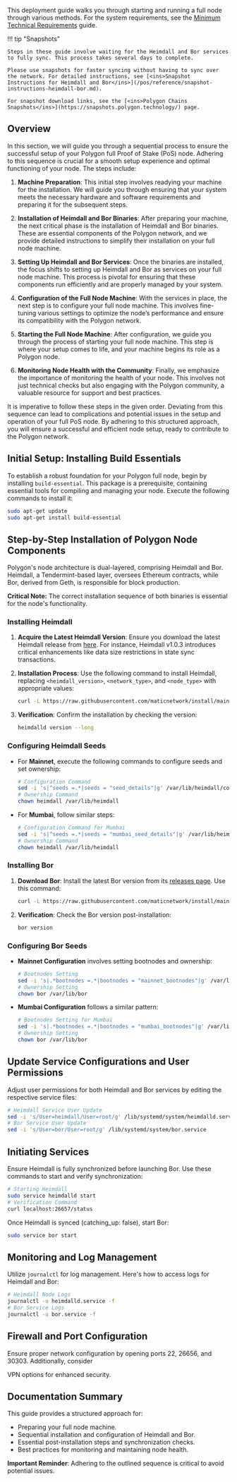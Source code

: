This deployment guide walks you through starting and running a full node through various methods. For the system requirements, see the [Minimum Technical Requirements](/pos/validator/validator-node-system-requirements.md) guide.

!!! tip "Snapshots"

    Steps in these guide involve waiting for the Heimdall and Bor services to fully sync. This process takes several days to complete.

    Please use snapshots for faster syncing without having to sync over the network. For detailed instructions, see [<ins>Snapshot Instructions for Heimdall and Bor</ins>](/pos/reference/snapshot-instructions-heimdall-bor.md).
    
    For snapshot download links, see the [<ins>Polygon Chains Snapshots</ins>](https://snapshots.polygon.technology/) page.

## Overview

In this section, we will guide you through a sequential process to ensure the successful setup of your Polygon full Proof of Stake (PoS) node. Adhering to this sequence is crucial for a smooth setup experience and optimal functioning of your node. The steps include:

1. **Machine Preparation**: This initial step involves readying your machine for the installation. We will guide you through ensuring that your system meets the necessary hardware and software requirements and preparing it for the subsequent steps.

2. **Installation of Heimdall and Bor Binaries**: After preparing your machine, the next critical phase is the installation of Heimdall and Bor binaries. These are essential components of the Polygon network, and we provide detailed instructions to simplify their installation on your full node machine.

3. **Setting Up Heimdall and Bor Services**: Once the binaries are installed, the focus shifts to setting up Heimdall and Bor as services on your full node machine. This process is pivotal for ensuring that these components run efficiently and are properly managed by your system.

4. **Configuration of the Full Node Machine**: With the services in place, the next step is to configure your full node machine. This involves fine-tuning various settings to optimize the node’s performance and ensure its compatibility with the Polygon network.

5. **Starting the Full Node Machine**: After configuration, we guide you through the process of starting your full node machine. This step is where your setup comes to life, and your machine begins its role as a Polygon node.

6. **Monitoring Node Health with the Community**: Finally, we emphasize the importance of monitoring the health of your node. This involves not just technical checks but also engaging with the Polygon community, a valuable resource for support and best practices.

It is imperative to follow these steps in the given order. Deviating from this sequence can lead to complications and potential issues in the setup and operation of your full PoS node. By adhering to this structured approach, you will ensure a successful and efficient node setup, ready to contribute to the Polygon network.

## Initial Setup: Installing Build Essentials

To establish a robust foundation for your Polygon full node, begin by installing `build-essential`. This package is a prerequisite, containing essential tools for compiling and managing your node. Execute the following commands to install it:

```bash
sudo apt-get update
sudo apt-get install build-essential
```

## Step-by-Step Installation of Polygon Node Components

Polygon's node architecture is dual-layered, comprising Heimdall and Bor. Heimdall, a Tendermint-based layer, oversees Ethereum contracts, while Bor, derived from Geth, is responsible for block production.

**Critical Note:** The correct installation sequence of both binaries is essential for the node's functionality.

### Installing Heimdall

1. **Acquire the Latest Heimdall Version**: Ensure you download the latest Heimdall release from [here](https://github.com/maticnetwork/heimdall/releases). For instance, Heimdall v1.0.3 introduces critical enhancements like data size restrictions in state sync transactions.

2. **Installation Process**: Use the following command to install Heimdall, replacing `<heimdall_version>`, `<network_type>`, and `<node_type>` with appropriate values:

   ```bash
   curl -L https://raw.githubusercontent.com/maticnetwork/install/main/heimdall.sh | bash -s -- <heimdall_version> <network_type> <node_type>
   ```

3. **Verification**: Confirm the installation by checking the version:

   ```bash
   heimdalld version --long
   ```

### Configuring Heimdall Seeds

- For **Mainnet**, execute the following commands to configure seeds and set ownership:

  ```bash
  # Configuration Command
  sed -i 's|^seeds =.*|seeds = "seed_details"|g' /var/lib/heimdall/config/config.toml
  # Ownership Command
  chown heimdall /var/lib/heimdall
  ```

- For **Mumbai**, follow similar steps:

  ```bash
  # Configuration Command for Mumbai
  sed -i 's|^seeds =.*|seeds = "mumbai_seed_details"|g' /var/lib/heimdall/config/config.toml
  # Ownership Command
  chown heimdall /var/lib/heimdall
  ```

### Installing Bor

1. **Download Bor**: Install the latest Bor version from its [releases page](https://github.com/maticnetwork/bor/releases). Use this command:

   ```bash
   curl -L https://raw.githubusercontent.com/maticnetwork/install/main/bor.sh | bash -s -- <bor_version> <network_type> <node_type>
   ```

2. **Verification**: Check the Bor version post-installation:

   ```bash
   bor version
   ```

### Configuring Bor Seeds

- **Mainnet Configuration** involves setting bootnodes and ownership:

  ```bash
  # Bootnodes Setting
  sed -i 's|.*bootnodes =.*|bootnodes = "mainnet_bootnodes"|g' /var/lib/bor/config.toml
  # Ownership Setting
  chown bor /var/lib/bor
  ```

- **Mumbai Configuration** follows a similar pattern:

  ```bash
  # Bootnodes Setting for Mumbai
  sed -i 's|.*bootnodes =.*|bootnodes = "mumbai_bootnodes"|g' /var/lib/bor/config.toml
  # Ownership Setting
  chown bor /var/lib/bor
  ```

## Update Service Configurations and User Permissions

Adjust user permissions for both Heimdall and Bor services by editing the respective service files:

```bash
# Heimdall Service User Update
sed -i 's/User=heimdall/User=root/g' /lib/systemd/system/heimdalld.service
# Bor Service User Update
sed -i 's/User=bor/User=root/g' /lib/systemd/system/bor.service
```

## Initiating Services

Ensure Heimdall is fully synchronized before launching Bor. Use these commands to start and verify synchronization:

```bash
# Starting Heimdall
sudo service heimdalld start
# Verification Command
curl localhost:26657/status
```

Once Heimdall is synced (catching_up: false), start Bor:

```bash
sudo service bor start
```

## Monitoring and Log Management

Utilize `journalctl` for log management. Here's how to access logs for Heimdall and Bor:

```bash
# Heimdall Node Logs
journalctl -u heimdalld.service -f
# Bor Service Logs
journalctl -u bor.service -f
```

## Firewall and Port Configuration

Ensure proper network configuration by opening ports 22, 26656, and 30303. Additionally, consider

VPN options for enhanced security.

## Documentation Summary

This guide provides a structured approach for:

- Preparing your full node machine.
- Sequential installation and configuration of Heimdall and Bor.
- Essential post-installation steps and synchronization checks.
- Best practices for monitoring and maintaining node health.

**Important Reminder**: Adhering to the outlined sequence is critical to avoid potential issues.
